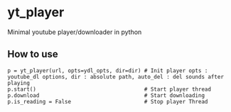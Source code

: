# yt_player
Minimal youtube player/downloader in python

## How to use
```
p = yt_player(url, opts=ydl_opts, dir=dir) # Init player opts : youtube_dl options, dir : absolute path, auto_del : del sounds after playing
p.start()                                  # Start player thread
p.download                                 # Start downloading
p.is_reading = False                       # Stop player Thread
```
